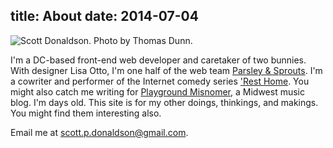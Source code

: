 title: About
date: 2014-07-04
---

<script>
var days = new Date() - new Date('21 September 1987');
days = Math.ceil( days / ( 1000 * 60 * 60 * 24 ) );
days = days.toString().split('').reverse();
for ( var i = 0; i < days.length; i++ ) {
	days[i] = i % 3 === 2 ? ',' + days[i] : days[i];
}
days = days.reverse().join('');
</script>

<img alt="Scott Donaldson. Photo by Thomas Dunn." src="http://scottdonaldson.net/wp-content/uploads/2014/07/Scott-Donaldson-2014-1000x800.jpg">

<p>I'm a DC-based front-end web developer and caretaker of two bunnies. With designer Lisa Otto, I'm one half of the web team <a href="http://www.parsleyandsprouts.com" target="_blank">Parsley &amp; Sprouts</a>. I'm a cowriter and performer of the Internet comedy series <a href="http://resthome.scottdonaldson.net" target="_blank">'Rest Home</a>. You might also catch me writing for <a href="http://www.playgroundmisnomer.com/author/scott" target="_blank">Playground Misnomer</a>, a Midwest music blog. I'm <script>document.write(days);</script> days old. This site is for my other doings, thinkings, and makings. You might find them interesting also.</p>
<p>Email me at <a href="mailto:scott.p.donaldson@gmail.com">scott.p.donaldson@gmail.com</a>.</p>